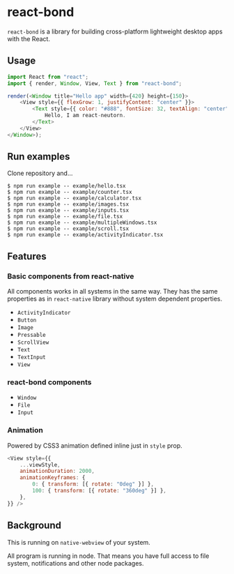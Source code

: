 # react-bond

`react-bond` is a library for building cross-platform lightweight desktop apps with the React.

## Usage

```js
import React from "react";
import { render, Window, View, Text } from "react-bond";

render(<Window title="Hello app" width={420} height={150}>
    <View style={{ flexGrow: 1, justifyContent: "center" }}>
        <Text style={{ color: "#888", fontSize: 32, textAlign: "center" }}>
            Hello, I am react-neutorn.
        </Text>
    </View>
</Window>);
```

## Run examples

Clone repository and...

```
$ npm run example -- example/hello.tsx
$ npm run example -- example/counter.tsx
$ npm run example -- example/calculator.tsx
$ npm run example -- example/images.tsx
$ npm run example -- example/inputs.tsx
$ npm run example -- example/file.tsx
$ npm run example -- example/multipleWindows.tsx
$ npm run example -- example/scroll.tsx
$ npm run example -- example/activityIndicator.tsx
```

## Features

### Basic components from react-native

All components works in all systems in the same way.
They has the same properties as in `react-native` library without system dependent properties.

- `ActivityIndicator`
- `Button`
- `Image`
- `Pressable`
- `ScrollView`
- `Text`
- `TextInput`
- `View`

### react-bond components

- `Window`
- `File`
- `Input`

### Animation

Powered by CSS3 animation defined inline just in `style` prop.

```js
<View style={{
    ...viewStyle,
    animationDuration: 2000,
    animationKeyframes: {
        0: { transform: [{ rotate: "0deg" }] },
        100: { transform: [{ rotate: "360deg" }] },
    },
}} />
```

## Background

This is running on `native-webview` of your system.

All program is running in node. That means you have full access to file system, notifications and other node packages.
